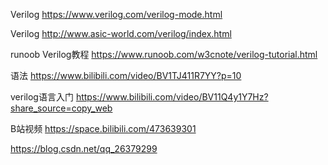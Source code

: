






Verilog https://www.verilog.com/verilog-mode.html

Verilog http://www.asic-world.com/verilog/index.html

runoob Verilog教程 https://www.runoob.com/w3cnote/verilog-tutorial.html

语法 https://www.bilibili.com/video/BV1TJ411R7YY?p=10

verilog语言入门 https://www.bilibili.com/video/BV11Q4y1Y7Hz?share_source=copy_web

B站视频 https://space.bilibili.com/473639301

https://blog.csdn.net/qq_26379299






















